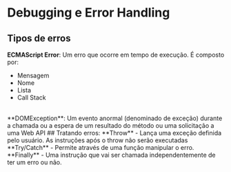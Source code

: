 # Debugging e Error Handling
## Tipos de erros 
**ECMAScript Error**: Um erro que ocorre em tempo de execução. É composto por:
- Mensagem 
- Nome
- Lista
- Call Stack
<br>
**DOMException**: Um evento anormal (denominado de exceção) durante a chamada ou a espera de um resultado do método ou uma solicitação a uma Web API
## Tratando erros:
**Throw** - Lança uma exceção definida pelo usuário. As instruções após o throw não serão executadas
**Try/Catch** - Permite através de uma função manipular o erro.
<br>
**Finally** - Uma instrução que vai ser chamada independentemente de ter um erro ou não.
